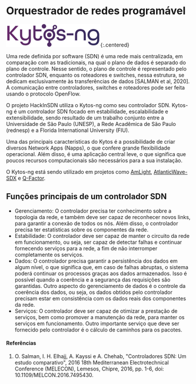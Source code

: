 # Orquestrador de redes programável

![[Kytos-ng logo](https://github.com/kytos-ng/kytos?tab=readme-ov-file#kytos-ngkytos)](/assets/img/kytosng-logo.png){:.centered}

Uma rede definida por software (SDN) é uma rede mais centralizada, em comparação com as tradicionais, na qual o plano de dados é separado do plano de controle. Nesse sentido, o plano de controle é representado pelo controlador SDN, enquanto os roteadores e switches, nessa estrutura, se dedicam exclusivamente às transferências de dados [SALMAN et al, 2020]. A comunicação entre controladores, switches e roteadores pode ser feita usando o protocolo OpenFlow.

O projeto HackInSDN utiliza o Kytos-ng como seu controlador SDN. Kytos-ng é um controlador SDN focado em estabilidade, escalabilidade e extensibilidade, sendo resultado de um trabalho conjunto entre a Universidade de São Paulo (UNESP), a Rede Acadêmica de São Paulo (rednesp) e a Florida International University (FIU).

Uma das principais características do Kytos é a possibilidade de criar diversos Network Apps (Napps), o que confere grande flexibilidade operacional. Além disso, é uma aplicação central leve, o que significa que poucos recursos computacionais são necessários para a sua instalação.

O Kytos-ng está sendo utilizado em projetos como [AmLight](https://www.amlight.net/), [AtlanticWave-SDX](https://www.atlanticwave-sdx.net/) e [Q-Factor](https://www.q-factor.io/).

## Funções principais de um controlador SDN

- Gerenciamento: O controlador precisa ter conhecimento sobre a topologia da rede, e também deve ser capaz de reconhecer novos links, para garantir a conexão de todos os nós. Além disso, o controlador precisa ter estatísticas sobre os componentes da rede.
- Estabilidade: O controlador deve ser capaz de manter o circuito da rede em funcionamento, ou seja, ser capaz de detectar falhas e continuar fornecendo serviços para a rede, a fim de não interromper completamente os serviços.
- Dados: O controlador precisa garantir a persistência dos dados em algum nível, o que significa que, em caso de falhas abruptas, o sistema poderá continuar os processos graças aos dados armazenados. Isso é possível quando a coerência e a segurança das requisições são garantidas. Outro aspecto do gerenciamento de dados é o controle da coerência dos dados, ou seja, os dados obtidos pelo controlador precisam estar em consistência com os dados reais dos componentes da rede.
- Serviços: O controlador deve ser capaz de otimizar a prestação de serviços, bem como promover a manutenção da rede, para manter os serviços em funcionamento. Outro importante serviço que deve ser fornecido pelo controlador é o cálculo de caminhos para os pacotes.

#### Referências

1. O. Salman, I. H. Elhajj, A. Kayssi e A. Chehab, "Controladores SDN: Um estudo comparativo", 2016 18th Mediterranean Electrotechnical Conference (MELECON), Lemesos, Chipre, 2016, pp. 1-6, doi: 10.1109/MELCON.2016.7495430.

